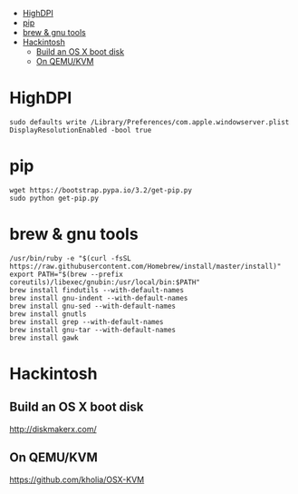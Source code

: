 <!-- TOC -->

- [HighDPI](#highdpi)
- [pip](#pip)
- [brew & gnu tools](#brew--gnu-tools)
- [Hackintosh](#hackintosh)
    - [Build an OS X boot disk](#build-an-os-x-boot-disk)
    - [On QEMU/KVM](#on-qemukvm)

<!-- /TOC -->

# HighDPI
```
sudo defaults write /Library/Preferences/com.apple.windowserver.plist DisplayResolutionEnabled -bool true
```

# pip
```
wget https://bootstrap.pypa.io/3.2/get-pip.py
sudo python get-pip.py
```

# brew & gnu tools
```
/usr/bin/ruby -e "$(curl -fsSL https://raw.githubusercontent.com/Homebrew/install/master/install)"
export PATH="$(brew --prefix coreutils)/libexec/gnubin:/usr/local/bin:$PATH"
brew install findutils --with-default-names
brew install gnu-indent --with-default-names
brew install gnu-sed --with-default-names
brew install gnutls
brew install grep --with-default-names
brew install gnu-tar --with-default-names
brew install gawk
```

# Hackintosh
## Build an OS X boot disk
http://diskmakerx.com/

## On QEMU/KVM
https://github.com/kholia/OSX-KVM